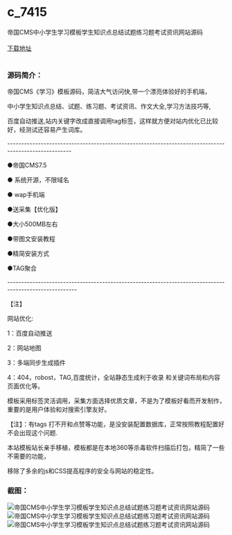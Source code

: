 # c_7415
帝国CMS中小学生学习模板学生知识点总结试题练习题考试资讯网站源码
<br/></br>
[下载地址](https://www.uuid2.com/7415.html "下载地址")
<br/></br>
<h3>源码简介：</h3>
<p>帝国CMS《学习》模板源码，简洁大气访问快,带一个漂亮体验好的手机端，<p>
<p>中小学生知识点总结、试题、练习题、考试资讯、作文大全,学习方法技巧等,<p>
<p>百度自动推送,站内关键字改成直接调用tag标签，这样就方便对站内优化已比较好，经测试还容易产生词库。<p>
<p>-----------------------------------------------------------------------------------------------------<p>
<p>●帝国CMS7.5<p>
<p>● 系统开源，不限域名<p>
<p>● wap手机端<p>
<p>●送采集【优化版】<p>
<p>●大小500MB左右<p>
<p>●带图文安装教程<p>
<p>●精简安装方式<p>
<p>●TAG聚合<p>
<p>-------------------------------------------------------------------------------------------------------<p>
<p>【注】<p>
<p>网站优化:<p>
<p>1：百度自动推送<p>
<p>2：网站地图<p>
<p>3：多端同步生成插件<p>
<p>4：404，robost，TAG,百度统计，全站静态生成利于收录 和关键词布局和内容页面优化等。<p>
<p>模板采用标签灵活调用，采集方面选择优质文章，不是为了模板好看而开发制作，重要的是用户体验和对搜索引擎友好。<p>
<p>【注】：有tags 打不开和点赞等功能，是没安装配置数据库，正常按照教程配置好 不会出现这个问题.<p>
<p>本站模板站长亲手移植，模板都是在本地360等杀毒软件扫描后打包，精简了一些不需要的功能，<p>
<p>移除了多余的js和CSS提高程序的安全与网站的稳定性。<p>
<h3>截图：</h3>
<img src="https://www.uuid2.com/wp-content/uploads/img/uimage/51391629786216.jpg" alt="帝国CMS中小学生学习模板学生知识点总结试题练习题考试资讯网站源码"><img src="https://www.uuid2.com/wp-content/uploads/img/uimage/18361629786219.jpg" alt="帝国CMS中小学生学习模板学生知识点总结试题练习题考试资讯网站源码"><img src="https://www.uuid2.com/wp-content/uploads/img/uimage/99221629786220.jpg" alt="帝国CMS中小学生学习模板学生知识点总结试题练习题考试资讯网站源码">
